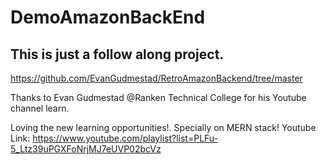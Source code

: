 # DemoAmazonBackEnd

## This is just a follow along project.

https://github.com/EvanGudmestad/RetroAmazonBackend/tree/master


Thanks to Evan Gudmestad @Ranken Technical College for his Youtube channel learn.

Loving the new learning opportunities!. Specially on MERN stack!
Youtube Link: https://www.youtube.com/playlist?list=PLFu-5_Ltz39uPGXFoNrjMJ7eUVP02bcVz
